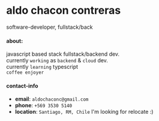 # aldo chacon contreras
software-developer, fullstack/back

#### about:
javascript based stack fullstack/backend dev.\
currently `working` as `backend` & `cloud` dev.\
currently `learning` typescript\
`coffee enjoyer`

#### contact-info
- **email**: `aldochaconc@gmail.com`
- **phone**: `+569 3530 5140`
- **location**: `Santiago, RM, Chile`
I'm looking for relocate :)

